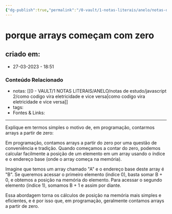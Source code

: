 ```yaml
---
{"dg-publish":true,"permalink":"/0-vault/1-notas-literais/anelo/notas-de-estudo/javascript-2/porque-arrays-comecam-com-zero/","dgHomeLink":true,"dgShowLocalGraph":true,"dgShowFileTree":true,"dgEnableSearch":true}
---
```


# porque arrays começam com zero

## criado em: 
-  27-03-2023 - 18:51

### Conteúdo Relacionado
- notas: [[0 - VAULT/1 NOTAS LITERAIS/ANELO/notas de estudo/javascript 2/como codigo vira eletricidade e vice versa\|como codigo vira eletricidade e vice versa]]
- tags: 
- Fontes & Links: 

---

Explique em termos simples o motivo de, em programação, contarmos arrays a partir de zero:

Em programação, contamos arrays a partir do zero por uma questão de conveniência e tradição. Quando começamos a contar do zero, podemos calcular facilmente a posição de um elemento em um array usando o índice e o endereço base (onde o array começa na memória).

Imagine que temos um array chamado "A" e o endereço base deste array é "B". Se queremos acessar o primeiro elemento (índice 0), basta somar B + 0, e obtemos a posição na memória do elemento. Para acessar o segundo elemento (índice 1), somamos B + 1 e assim por diante.

Essa abordagem torna os cálculos de posição na memória mais simples e eficientes, e é por isso que, em programação, geralmente contamos arrays a partir de zero.